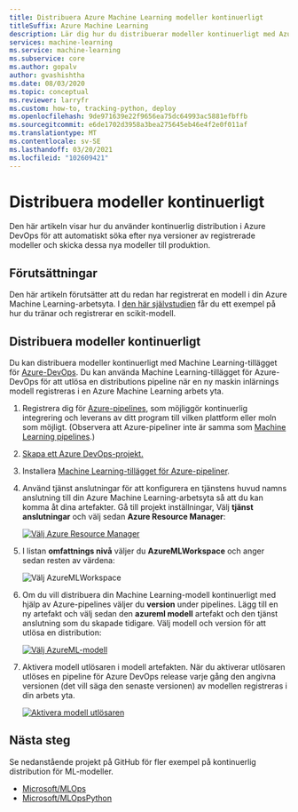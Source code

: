 ```yaml
---
title: Distribuera Azure Machine Learning modeller kontinuerligt
titleSuffix: Azure Machine Learning
description: Lär dig hur du distribuerar modeller kontinuerligt med Azure Machine Learning DevOps-tillägget. Sök automatiskt efter och distribuera nya modell versioner.
services: machine-learning
ms.service: machine-learning
ms.subservice: core
ms.author: gopalv
author: gvashishtha
ms.date: 08/03/2020
ms.topic: conceptual
ms.reviewer: larryfr
ms.custom: how-to, tracking-python, deploy
ms.openlocfilehash: 9de971639e22f9656ea75dc64993ac5881efbffb
ms.sourcegitcommit: e6de1702d3958a3bea275645eb46e4f2e0f011af
ms.translationtype: MT
ms.contentlocale: sv-SE
ms.lasthandoff: 03/20/2021
ms.locfileid: "102609421"
---
```

# <a name="continuously-deploy-models"></a>Distribuera modeller kontinuerligt

Den här artikeln visar hur du använder kontinuerlig distribution i Azure DevOps för att automatiskt söka efter nya versioner av registrerade modeller och skicka dessa nya modeller till produktion.

## <a name="prerequisites"></a>Förutsättningar

Den här artikeln förutsätter att du redan har registrerat en modell i din Azure Machine Learning-arbetsyta. I [den här självstudien](how-to-train-scikit-learn.md) får du ett exempel på hur du tränar och registrerar en scikit-modell.

## <a name="continuously-deploy-models"></a>Distribuera modeller kontinuerligt

Du kan distribuera modeller kontinuerligt med Machine Learning-tillägget för [Azure-DevOps](https://azure.microsoft.com/services/devops/). Du kan använda Machine Learning-tillägget för Azure-DevOps för att utlösa en distributions pipeline när en ny maskin inlärnings modell registreras i en Azure Machine Learning arbets yta.

1. Registrera dig för [Azure-pipelines](/azure/devops/pipelines/get-started/pipelines-sign-up), som möjliggör kontinuerlig integrering och leverans av ditt program till vilken plattform eller moln som möjligt. (Observera att Azure-pipeliner inte är samma som [Machine Learning pipelines](concept-ml-pipelines.md#compare).)

1. [Skapa ett Azure DevOps-projekt.](/azure/devops/organizations/projects/create-project)

1. Installera [Machine Learning-tillägget för Azure-pipeliner](https://marketplace.visualstudio.com/items?itemName=ms-air-aiagility.vss-services-azureml&targetId=6756afbe-7032-4a36-9cb6-2771710cadc2&utm_source=vstsproduct&utm_medium=ExtHubManageList).

1. Använd tjänst anslutningar för att konfigurera en tjänstens huvud namns anslutning till din Azure Machine Learning-arbetsyta så att du kan komma åt dina artefakter. Gå till projekt inställningar, Välj **tjänst anslutningar** och välj sedan **Azure Resource Manager**:

    [![Välj Azure Resource Manager](media/how-to-deploy-and-where/view-service-connection.png)](media/how-to-deploy-and-where/view-service-connection-expanded.png)

1. I listan **omfattnings nivå** väljer du **AzureMLWorkspace** och anger sedan resten av värdena:

    ![Välj AzureMLWorkspace](media/how-to-deploy-and-where/resource-manager-connection.png)

1. Om du vill distribuera din Machine Learning-modell kontinuerligt med hjälp av Azure-pipelines väljer du **version** under pipelines. Lägg till en ny artefakt och välj sedan den **azureml modell** artefakt och den tjänst anslutning som du skapade tidigare. Välj modell och version för att utlösa en distribution:

    [![Välj AzureML-modell](media/how-to-deploy-and-where/enable-modeltrigger-artifact.png)](media/how-to-deploy-and-where/enable-modeltrigger-artifact-expanded.png)

1. Aktivera modell utlösaren i modell artefakten. När du aktiverar utlösaren utlöses en pipeline för Azure DevOps release varje gång den angivna versionen (det vill säga den senaste versionen) av modellen registreras i din arbets yta.

    [![Aktivera modell utlösaren](media/how-to-deploy-and-where/set-modeltrigger.png)](media/how-to-deploy-and-where/set-modeltrigger-expanded.png)

## <a name="next-steps"></a>Nästa steg

Se nedanstående projekt på GitHub för fler exempel på kontinuerlig distribution för ML-modeller.

* [Microsoft/MLOps](https://github.com/Microsoft/MLOps)
* [Microsoft/MLOpsPython](https://github.com/microsoft/MLOpsPython)